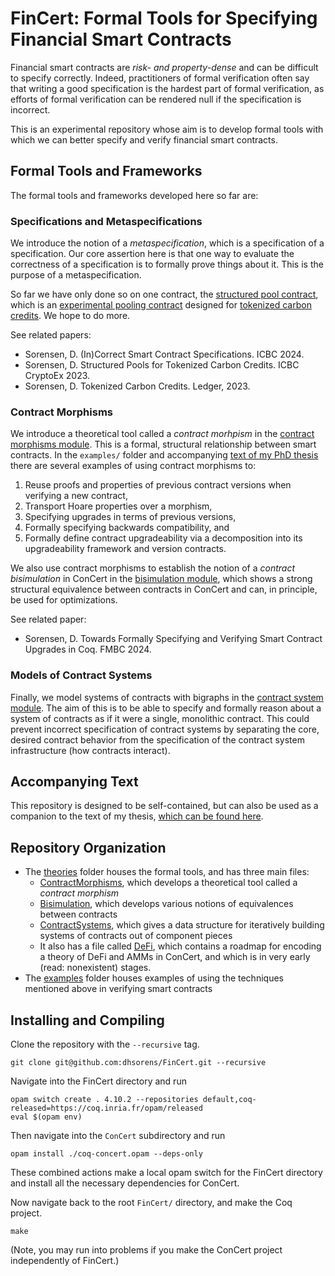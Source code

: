 # FinCert: Formal Tools for Specifying Financial Smart Contracts

Financial smart contracts are *risk- and property-dense* and can be difficult to specify correctly. Indeed, practitioners of formal verification often say that writing a good specification is the hardest part of formal verification, as efforts of formal verification can be rendered null if the specification is incorrect.

This is an experimental repository whose aim is to develop formal tools with which we can better specify and verify financial smart contracts.



## Formal Tools and Frameworks

The formal tools and frameworks developed here so far are:

### Specifications and Metaspecifications

We introduce the notion of a *metaspecification*, which is a specification of a specification. Our core assertion here is that one way to evaluate the correctness of a specification is to formally prove things about it. This is the purpose of a metaspecification.

So far we have only done so on one contract, the [structured pool contract](specifications/StructuredPoolsSpec/StructuredPoolsSpec.v), which is an [experimental pooling contract](https://ieeexplore.ieee.org/abstract/document/10174866) designed for [tokenized carbon credits](https://ledger.pitt.edu/ojs/ledger/article/view/294). We hope to do more.

See related papers:
* Sorensen, D. (In)Correct Smart Contract Specifications. ICBC 2024.
* Sorensen, D. Structured Pools for Tokenized Carbon Credits. ICBC CryptoEx 2023.
* Sorensen, D. Tokenized Carbon Credits. Ledger, 2023.

### Contract Morphisms

We introduce a theoretical tool called a *contract morhpism* in the [contract morphisms module](theories/ContractMorphisms.v). This is a formal, structural relationship between smart contracts. In the `examples/` folder and accompanying [text of my PhD thesis](sorensen-phd-thesis.pdf) there are several examples of using contract morphisms to:
1. Reuse proofs and properties of previous contract versions when verifying a new contract,
1. Transport Hoare properties over a morphism,
1. Specifying upgrades in terms of previous versions,
1. Formally specifying backwards compatibility, and 
1. Formally define contract upgradeability via a decomposition into its upgradeability framework and version contracts.

We also use contract morphisms to establish the notion of a *contract bisimulation* in ConCert in the [bisimulation module](theories/Bisimulation.v), which shows a strong structural equivalence between contracts in ConCert and can, in principle, be used for optimizations.

See related paper:
* Sorensen, D. Towards Formally Specifying and Verifying Smart Contract Upgrades in Coq. FMBC 2024.

### Models of Contract Systems 

Finally, we model systems of contracts with bigraphs in the [contract system module](theories/Bisimulation.v). The aim of this is to be able to specify and formally reason about a system of contracts as if it were a single, monolithic contract. This could prevent incorrect specification of contract systems by separating the core, desired contract behavior from the specification of the contract system infrastructure (how contracts interact).

## Accompanying Text

This repository is designed to be self-contained, but can also be used as a companion to the text of my thesis, [which can be found here](sorensen-phd-thesis.pdf).

## Repository Organization

* The [theories](theories/) folder houses the formal tools, and has three main files:
    * [ContractMorphisms](theories/ContractMorphisms.v), which develops a theoretical tool called a *contract morphism*
    * [Bisimulation](theories/Bisimulation.v), which develops various notions of equivalences between contracts
    * [ContractSystems](theories/ContractSystems.v), which gives a data structure for iteratively building systems of contracts out of component pieces
    * It also has a file called [DeFi](theories/DeFi.v), which contains a roadmap for encoding a theory of DeFi and AMMs in ConCert, and which is in very early (read: nonexistent) stages.
* The [examples](examples/) folder houses examples of using the techniques mentioned above in verifying smart contracts


## Installing and Compiling

Clone the repository with the `--recursive` tag.
```
git clone git@github.com:dhsorens/FinCert.git --recursive
```

Navigate into the FinCert directory and run

```
opam switch create . 4.10.2 --repositories default,coq-released=https://coq.inria.fr/opam/released
eval $(opam env)
```

Then navigate into the `ConCert` subdirectory and run
```
opam install ./coq-concert.opam --deps-only
```

These combined actions make a local opam switch for the FinCert directory and install all the necessary dependencies for ConCert.

Now navigate back to the root `FinCert/` directory, and make the Coq project.
```
make
```

(Note, you may run into problems if you make the ConCert project independently of FinCert.)